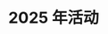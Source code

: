 ---
# Listing view
view: compact
title: 2025 年活动
# Optional header image (relative to `assets/media/` folder).
banner:
  caption: ''
  image: ''
---